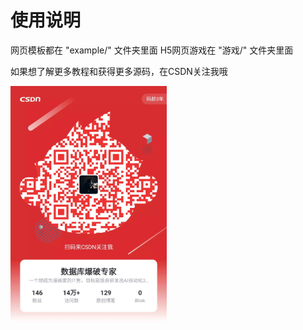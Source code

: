 # 使用说明

网页模板都在 "example/" 文件夹里面
H5网页游戏在 "游戏/" 文件夹里面

如果想了解更多教程和获得更多源码，在CSDN关注我哦

<img src="./QR.jpg" width="250px" height="auto"/>
